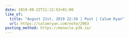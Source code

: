 ```yaml
---
date: 2019-08-22T11:12:53+01:00
like_of:
  title: "August 21st, 2019 22:34 | Post | Calum Ryan"
  url: https://calumryan.com/note/2963
posting_method: https://monocle.p3k.io/
---
```

